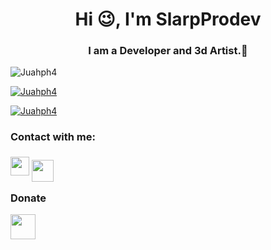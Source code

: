 <h1 align="center">Hi 😉, I'm SlarpProdev</h1>
<h3 align="center">I am a Developer and 3d Artist.🔅</h3>

<p align="left"> <img src="https://komarev.com/ghpvc/?username=Juahph4&label=Profile%20views&color=0e75b6&style=flat" alt="Juahph4" /> </p>

<p align="left"> <a href="https://github.com/ryo-ma/github-profile-trophy"><img src="https://github-profile-trophy.vercel.app/?username=Juahph4" alt="Juahph4" /></a> </p>

<p align="left"> <a href="https://twitter.com/Slarpprodev" target="blank"><img src="https://img.shields.io/twitter/follow/Slarpprodev?logo=twitter&style=for-the-badge" alt="Juahph4" /></a> </p>


<h3 align="left">Contact with me:</h3>

<a href="mailto:juahph4@gmail.com"><img style="width: 30px;" src="https://logodownload.org/wp-content/uploads/2018/03/gmail-logo-4-1.png"/></a>
<a href="https://t.me/Slarpprodev"><img style="position:relative; top:10; width: 35px;" src="https://logodownload.org/wp-content/uploads/2017/11/telegram-logo-0-1.png"></a>

<h3 align="left">Donate</h3>

<a href="https://paypal.me/Tuscuentascom?country.x=CO&locale.x=es_XC"><img style="width: 40px;" src="https://logodownload.org/wp-content/uploads/2014/10/paypal-logo-0.png"></a>
